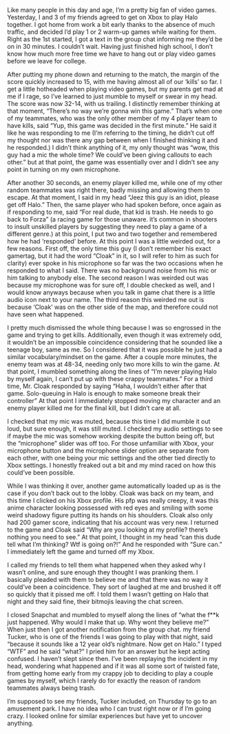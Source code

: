 Like many people in this day and age, I’m a pretty big fan of video games. Yesterday, I and 3 of my friends agreed to get on Xbox to play Halo together. I got home from work a bit early thanks to the absence of much traffic, and decided I’d play 1 or 2 warm-up games while waiting for them. Right as the 1st started, I got a text in the group chat informing me they’d be on in 30 minutes. I couldn’t wait. Having just finished high school, I don’t know how much more free time we have to hang out or play video games before we leave for college. 

After putting my phone down and returning to the match, the margin of the score quickly increased to 15, with me having almost all of our ‘kills’ so far. I get a little hotheaded when playing video games, but my parents get mad at me if I rage, so I’ve learned to just mumble to myself or swear in my head. The score was now 32-14, with us trailing. I distinctly remember thinking at that moment, “There’s no way we’re gonna win this game.” That’s when one of my teammates, who was the only other member of my 4 player team to have kills, said “Yup, this game was decided in the first minute.” He said it like he was responding to me (I’m referring to the timing, he didn’t cut off my thought nor was there any gap between when I finished thinking it and he responded.) I didn’t think anything of it, my only thought was “wow, this guy had a mic the whole time? We could’ve been giving callouts to each other.” but at that point, the game was essentially over and I didn’t see any point in turning on my own microphone.

After another 30 seconds, an enemy player killed me, while one of my other random teammates was right there, badly missing and allowing them to escape. At that moment, I said in my head “Jeez this guy is an idiot, please get off Halo.” Then, the same player who had spoken before, once again as if responding to me, said “For real dude, that kid is trash. He needs to go back to Forza” (a racing game for those unaware. it’s common in shooters to insult unskilled players by suggesting they need to play a game of a different genre.) at this point, I put two and two together and remembered how he had ‘responded’ before. At this point I was a little weirded out, for a few reasons. First off, the only time this guy (I don’t remember his exact gamertag, but it had the word “Cloak” in it, so I will refer to him as such for clarity) ever spoke in his microphone so far was the two occasions when he responded to what I said. There was no background noise from his mic or him talking to anybody else. The second reason I was weirded out was because my microphone was for sure off, I double checked as well, and I would know anyways because when you talk in game chat there is a little audio icon next to your name. The third reason this weirded me out is because ‘Cloak’ was on the other side of the map, and therefore could not have seen what happened.

I pretty much dismissed the whole thing because I was so engrossed in the game and trying to get kills. Additionally, even though it was extremely odd, it wouldn’t be an impossible coincidence considering that he sounded like a teenage boy, same as me. So I considered that it was possible he just had a similar vocabulary/mindset on the game. After a couple more minutes, the enemy team was at 48-34, needing only two more kills to win the game. At that point, I mumbled something along the lines of “I’m never playing Halo by myself again, I can’t put up with these crappy teammates.” For a third time, Mr. Cloak responded by saying “Haha, I wouldn’t either after that game. Solo-queuing in Halo is enough to make someone break their controller” At that point I immediately stopped moving my character and an enemy player killed me for the final kill, but I didn’t care at all. 


I checked that my mic was muted, because this time I did mumble it out loud, but sure enough, it was still muted. I checked my audio settings to see if maybe the mic was somehow working despite the button being off, but the “microphone” slider was off too. For those unfamiliar with Xbox, your microphone button and the microphone slider option are separate from each other, with one being your mic settings and the other tied directly to Xbox settings. I honestly freaked out a bit and my mind raced on how this could’ve been possible. 


While I was thinking it over, another game automatically loaded up as is the case if you don’t back out to the lobby. Cloak was back on my team, and this time I clicked on his Xbox profile. His pfp was really creepy, it was this anime character looking possessed with red eyes and smiling with some weird shadowy figure putting its hands on his shoulders. Cloak also only had 200 gamer score, indicating that his account was very new. I returned to the game and Cloak said “Why are you looking at my profile? there’s nothing you need to see.” At that point, I thought in my head “can this dude tell what I’m thinking? Wtf is going on?!” And he responded with “Sure can.” I immediately left the game and turned off my Xbox. 


I called my friends to tell them what happened when they asked why I wasn’t online, and sure enough they thought I was pranking them. I basically pleaded with them to believe me and that there was no way it could’ve been a coincidence. They sort of laughed at me and brushed it off so quickly that it pissed me off. I told them I wasn’t getting on Halo that night and they said fine, their bitmojis leaving the chat screen. 


I closed Snapchat and mumbled to myself along the lines of “what the f**k just happened. Why would I make that up. Why wont they believe me?” When just then I got another notification from the group chat. my friend Tucker, who is one of the friends I was going to play with that night, said “because it sounds like a 12 year old’s nightmare. Now get on Halo.” I typed “WTF” and he said “what?” I pried him for an answer but he kept acting confused. I haven’t slept since then. I’ve been replaying the incident in my head, wondering what happened and if it was all some sort of twisted fate, from getting home early from my crappy job to deciding to play a couple games by myself, which I rarely do for exactly the reason of random teammates always being trash. 


I’m supposed to see my friends, Tucker included, on Thursday to go to an amusement park. I have no idea who I can trust right now or if I’m going crazy. I looked online for similar experiences but have yet to uncover anything.